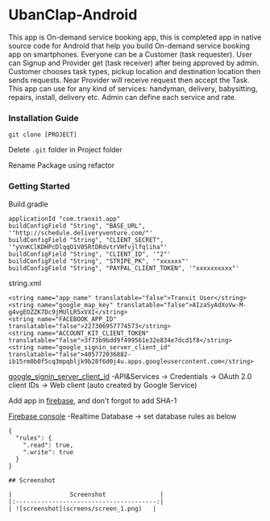 # UbanClap-Android

This app is On-demand service booking app, this is completed app in native source code for Android that help you build On-demand service booking app on smartphones. Everyone can be a Customer (task requester). User can Signup and Provider get (task receiver) after being approved by admin. Customer chooses task types, pickup location and destination location then sends requests. Near Provider will receive request then accept the Task. This app can use for any kind of services: handyman, delivery, babysitting, repairs, install, delivery etc. Admin can define each service and rate.

### Installation Guide

```
git clone [PROJECT]
```

Delete ```.git``` folder in Project folder

Rename Package using refactor


### Getting Started

Build.gradle
```
applicationId "com.tranxit.app"
buildConfigField "String", "BASE_URL", '"http://schedule.deliveryventure.com/"'
buildConfigField "String", "CLIENT_SECRET", '"yVnKClKDHPcDlqqO1V05RtDRdvtrVHfvjlfqliha"'
buildConfigField "String", "CLIENT_ID", '"2"'
buildConfigField "String", "STRIPE_PK", '"xxxxxx"'
buildConfigField "String", "PAYPAL_CLIENT_TOKEN", '"xxxxxxxxxx"'
```


string.xml
```
<string name="app_name" translatable="false">Tranxit User</string>
<string name="google_map_key" translatable="false">AIzaSyAdXoVw-M-g4vgEOZZK7Dc9jMUlLR5xVXI</string>
<string name="FACEBOOK_APP_ID" translatable="false">227306957774573</string>
<string name="ACCOUNT_KIT_CLIENT_TOKEN" translatable="false">3f73b9bdd9f499561e32e834e7dcd1f8</string>
<string name="google_signin_server_client_id" translatable="false">405772036882-ib15rm0b0f5cq3mpqbljk9b28f6d0j4u.apps.googleusercontent.com</string>
```

[google_signin_server_client_id](https://console.cloud.google.com/) -API&Services -> Credentials -> OAuth 2.0 client IDs -> Web client (auto created by Google Service)

Add app in [firebase](http://console.firebase.google.com/), and don't forgot to add SHA-1

[Firebase console](http://console.firebase.google.com/) -Realtime Database -> set database rules as below
```
{
  "rules": {
    ".read": true,
    ".write": true
  }
}

## Screenshot

|                Screenshot               |
|:---------------------------------------:|
| ![screenshot](screens/screen_1.png)   | 



